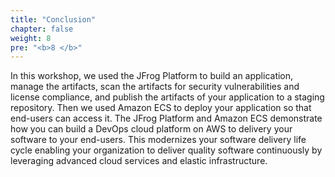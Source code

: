```yaml
---
title: "Conclusion"
chapter: false
weight: 8
pre: "<b>8 </b>"
---
```


In this workshop, we used the JFrog Platform to build an application, manage the artifacts, scan the artifacts for security vulnerabilities and license compliance, and publish the artifacts of your application to a staging repository. Then we used Amazon ECS to deploy your application so that end-users can access it. 
The JFrog Platform and Amazon ECS demonstrate how you can build a DevOps cloud platform on AWS to delivery your software to your end-users. This modernizes your software delivery life cycle enabling your organization to deliver quality software continuously by leveraging advanced cloud services and elastic infrastructure.
